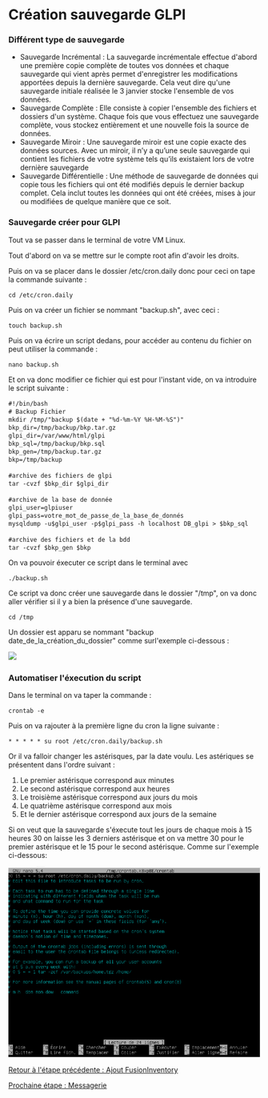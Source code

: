 # Création sauvegarde GLPI

### Différent type de sauvegarde

* Sauvegarde Incrémental : La sauvegarde incrémentale effectue d'abord une première copie complète de toutes vos données et chaque sauvegarde qui vient après permet d'enregistrer les modifications apportées depuis la dernière sauvegarde. Cela veut dire qu'une sauvegarde initiale réalisée le 3 janvier stocke l'ensemble de vos données.
* Sauvegarde Complète : Elle consiste à copier l'ensemble des fichiers et dossiers d'un système. Chaque fois que vous effectuez une sauvegarde complète, vous stockez entièrement et une nouvelle fois la source de données.
* Sauvegarde Miroir : Une sauvegarde miroir est une copie exacte des données sources. Avec un miroir, il n’y a qu’une seule sauvegarde qui contient les fichiers de votre système tels qu’ils existaient lors de votre dernière sauvegarde
* Sauvegarde Différentielle : Une méthode de sauvegarde de données qui copie tous les fichiers qui ont été modifiés depuis le dernier backup complet. Cela inclut toutes les données qui ont été créées, mises à jour ou modifiées de quelque manière que ce soit.

### Sauvegarde créer pour GLPI

Tout va se passer dans le terminal de votre VM Linux.

Tout d'abord on va se mettre sur le compte root afin d'avoir les droits.

Puis on va se placer dans le dossier /etc/cron.daily donc pour ceci on tape la commande suivante :
```
cd /etc/cron.daily
```

Puis on va créer un fichier se nommant "backup.sh", avec ceci :
```
touch backup.sh
```

Puis on va écrire un script dedans, pour accéder au contenu du fichier on peut utiliser la commande :
```
nano backup.sh
```

Et on va donc modifier ce fichier qui est pour l'instant vide, on va introduire le script suivante :
```
#!/bin/bash
# Backup Fichier
mkdir /tmp/"backup $(date + "%d-%m-%Y %H-%M-%S")"
bkp_dir=/tmp/backup/bkp.tar.gz
glpi_dir=/var/www/html/glpi
bkp_sql=/tmp/backup/bkp.sql
bkp_gen=/tmp/backup.tar.gz
bkp=/tmp/backup

#archive des fichiers de glpi
tar -cvzf $bkp_dir $glpi_dir

#archive de la base de donnée
glpi_user=glpiuser
glpi_pass=votre_mot_de_passe_de_la_base_de_donnés
mysqldump -u$glpi_user -p$glpi_pass -h localhost DB_glpi > $bkp_sql

#archive des fichiers et de la bdd
tar -cvzf $bkp_gen $bkp
```

On va pouvoir éxecuter ce script dans le terminal avec 
```
./backup.sh
```

Ce script va donc créer une sauvegarde dans le dossier "/tmp", on va donc aller vérifier si il y a bien la présence d'une sauvegarde.
```
cd /tmp
```

Un dossier est apparu se nommant "backup date_de_la_création_du_dossier" comme surl'exemple ci-dessous :

![](https://github.com/kevinguyodo/Linux-deuxieme-annee/blob/main/TP1/IMG/Script_automatis%C3%A9.PNG)

### Automatiser l'éxecution du script

Dans le terminal on va taper la commande :
```
crontab -e
```

Puis on va rajouter à la première ligne du cron la ligne suivante : 
```
* * * * * su root /etc/cron.daily/backup.sh
```

Or il va falloir changer les astérisques, par la date voulu. Les astériques se présentent dans l'ordre suivant :
1. Le premier astérisque correspond aux minutes 
2. Le second astérisque correspond aux heures
3. Le troisième astérisque correspond aux jours du mois
4. Le quatrième astérisque correspond aux mois
5. Et le dernier astérisque correspond aux jours de la semaine

Si on veut que la sauvegarde s'éxecute tout les jours de chaque mois à 15 heures 30 on laisse les 3 derniers astérisque et on va mettre 30 pour le premier astérisque et le 15 pour le second astérisque. Comme sur l'exemple ci-dessous:

![](https://github.com/kevinguyodo/Linux-deuxieme-annee/blob/main/TP1/IMG/ligne_permettant_d'automatiser_le_script.PNG)

[Retour à l'étape précédente : Ajout FusionInventory](https://github.com/kevinguyodo/Linux-deuxieme-annee/blob/main/TP1/Ajout%20FusionInventory.md)

[Prochaine étape : Messagerie](https://github.com/kevinguyodo/Linux-deuxieme-annee/blob/main/TP1/Messagerie.md)
